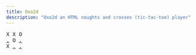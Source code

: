 ```yaml
---
title: Oxo2d 
description: "Oxo2d an HTML noughts and crosses (tic-tac-toe) player"
---
```


<pre class="oxo2d">
X X O
<a href="../at/">.</a> O <a href="../au/">.</a>
X <a href="../av/">.</a> <a href="../aw/">.</a>
</pre>
